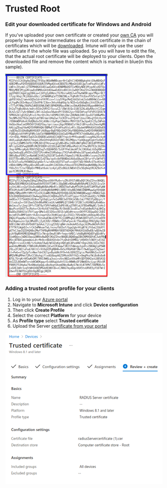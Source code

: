 # Trusted Root

### Edit your downloaded certificate for Windows and Android

If you've uploaded your own certificate or created your [own CA](../portal/settings-server.md#server-certificates) you will properly have some intermediates or the root certificate in the chain of certificates which will be [downloaded](../portal/settings-server.md#download). Intune will only use the user certificate if the whole file was uploaded. So you will have to edit the file, that the actual root certificate will be deployed to your clients. Open the downloaded file and remove the content which is marked in blue(in this sample).&#x20;

![](<../.gitbook/assets/image (55).png>)

### Adding a trusted root profile for your clients&#x20;

1. Log in to your [Azure portal](https://porta.azure.com)
2. Navigate to **Microsoft Intune** and click **Device configuration**
3. Then click **Create Profile**
4. Select the correct **Platform** for your device
5. As **Profile type** select **Trusted certificate**
6. Upload the Server [certificate from your portal](../portal/settings-server.md#download)

![](<../.gitbook/assets/image (45).png>)

